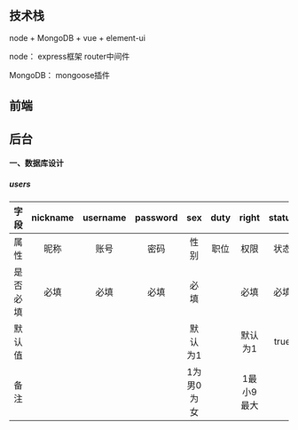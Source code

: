 ## 技术栈

node + MongoDB + vue + element-ui

node： express框架  router中间件

MongoDB： mongoose插件

## 前端

## 后台

#### 一、数据库设计

##### users

| 字段     | nickname | username | password |    sex     | duty |   right    | status |
| -------- | :------: | :------: | :------: | :--------: | :--: | :--------: | :----: |
| 属性     |   昵称   |   账号   |   密码   |    性别    | 职位 |    权限    |  状态  |
| 是否必填 |   必填   |   必填   |   必填   |    必填    |      |    必填    |  必填  |
| 默认值   |          |          |          |  默认为1   |      |  默认为1   |  true  |
| 备注     |          |          |          | 1为男0为女 |      | 1最小9最大 |        |



















































